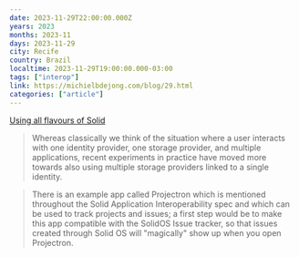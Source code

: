 ```yaml
---
date: 2023-11-29T22:00:00.000Z
years: 2023
months: 2023-11
days: 2023-11-29
city: Recife
country: Brazil
localtime: 2023-11-29T19:00:00.000-03:00
tags: ["interop"]
link: https://michielbdejong.com/blog/29.html
categories: ["article"]
---
```

[Using all flavours of Solid](https://michielbdejong.com/blog/29.html)

> Whereas classically we think of the situation where a user interacts with one identity provider, one storage provider, and multiple applications, recent experiments in practice have moved more towards also using multiple storage providers linked to a single identity. 

> There is an example app called Projectron which is mentioned throughout the Solid Application Interoperability spec and which can be used to track projects and issues; a first step would be to make this app compatible with the SolidOS Issue tracker, so that issues created through Solid OS will "magically" show up when you open Projectron.
